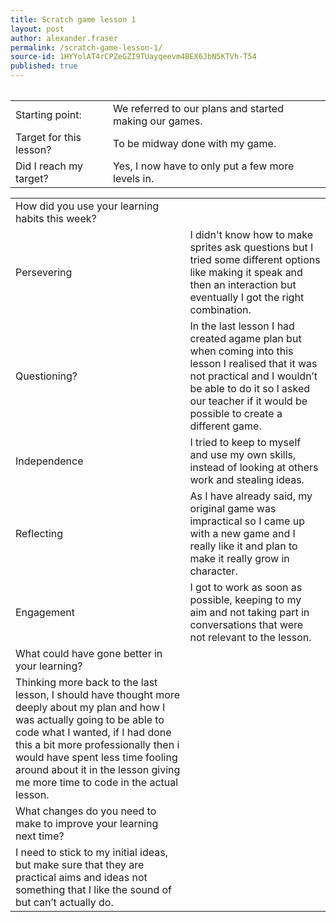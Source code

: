 ```yaml
---
title: Scratch game lesson 1
layout: post
author: alexander.fraser
permalink: /scratch-game-lesson-1/
source-id: 1HYYolAT4rCPZeGZI9TUayqeevm4BEX6JbN5KTVh-T54
published: true
---
```

<table>
</table>


<table>
  <tr>
    <td>Starting point:</td>
    <td>We referred to our plans and started making our games.</td>
  </tr>
  <tr>
    <td>Target for this lesson?</td>
    <td>To be midway done with my game.</td>
  </tr>
  <tr>
    <td>Did I reach my target? </td>
    <td>Yes, I now have to only put a few more levels in.</td>
  </tr>
</table>


<table>
  <tr>
    <td>How did you use your learning habits this week?</td>
    <td></td>
  </tr>
  <tr>
    <td>Persevering</td>
    <td>I didn't know how to make sprites ask questions but I tried some different options like making it speak and then an interaction but eventually I got the right combination.</td>
  </tr>
  <tr>
    <td>Questioning?</td>
    <td>In the last lesson I had created agame plan but when coming into this lesson I realised that it was not practical and I wouldn’t be able to do it so I asked our teacher if it would be possible to create a different game.</td>
  </tr>
  <tr>
    <td>Independence</td>
    <td>I tried to keep to myself and use my own skills, instead of looking at others work and stealing ideas.</td>
  </tr>
  <tr>
    <td>Reflecting</td>
    <td>As I have already said, my original game was impractical so I came up with a new game and I really like it and plan to make it really grow in character.</td>
  </tr>
  <tr>
    <td>Engagement</td>
    <td>I got to work as soon as possible, keeping to my aim and not taking part in conversations that were not relevant to the lesson. </td>
  </tr>
  <tr>
    <td>What could have gone better in your learning?</td>
    <td></td>
  </tr>
  <tr>
    <td>Thinking more back to the last lesson, I should have thought more deeply about my plan and how I was actually going to be able to code what I wanted, if I had done this a bit more professionally then i would have spent less time fooling around about it in the lesson giving me more time to code in the actual lesson.   </td>
    <td></td>
  </tr>
  <tr>
    <td>What changes do you need to make to improve your learning next time?</td>
    <td></td>
  </tr>
  <tr>
    <td>I need to stick to my initial ideas, but make sure that they are practical aims and ideas not something that I like the sound of but can’t actually do.</td>
    <td></td>
  </tr>
</table>



